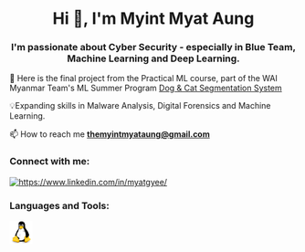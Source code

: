 <h1 align="center">Hi 👋, I'm Myint Myat Aung</h1>
<h3 align="center">I'm passionate about Cyber Security - especially in Blue Team, Machine Learning and Deep Learning.</h3>

  🔭 Here is the final project from the Practical ML course, part of the WAI Myanmar Team's ML Summer Program [Dog & Cat Segmentation System](https://github.com/ML-Summer-School-by-WAI/Practical-ML-by-WAI/tree/main/8_final_proj/team_mdy)

  💡Expanding skills in Malware Analysis, Digital Forensics and Machine Learning.

 📫 How to reach me **themyintmyataung@gmail.com**

<h3 align="left">Connect with me:</h3>
<p align="left">
<a href="https://linkedin.com/in/https://www.linkedin.com/in/myatgyee/" target="blank"><img align="center" src="https://raw.githubusercontent.com/rahuldkjain/github-profile-readme-generator/master/src/images/icons/Social/linked-in-alt.svg" alt="https://www.linkedin.com/in/myatgyee/" height="30" width="40" /></a>
</p>

<h3 align="left">Languages and Tools:</h3>
<p align="left"> <a href="https://www.linux.org/" target="_blank" rel="noreferrer"> <img src="https://raw.githubusercontent.com/devicons/devicon/master/icons/linux/linux-original.svg" alt="linux" width="40" height="40"/> </a> </p>
